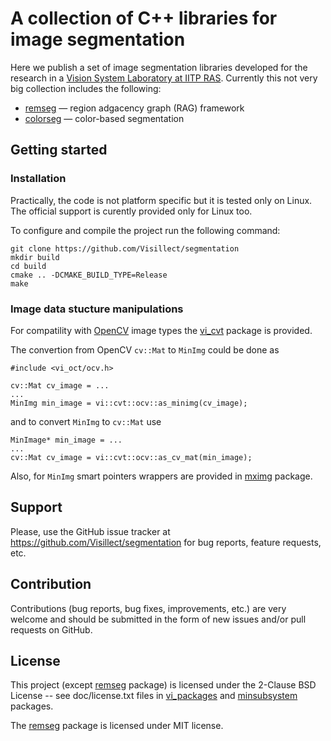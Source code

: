 # A collection of C++ libraries for image segmentation

Here we publish a set of image segmentation libraries developed for the research in a [Vision System Laboratory at IITP RAS](http://iitp.ru/en/researchlabs/281.htm). Currently this not very big collection includes the following:

* [remseg](https://github.com/Visillect/segmentation/tree/master/vi_packages/remseg) — region adgacency graph (RAG) framework 
* [colorseg](https://github.com/Visillect/segmentation/tree/master/vi_packages/colorseg) — color-based segmentation

## Getting started

### Installation

Practically, the code is not platform specific but it is tested only on Linux.
The official support is curently provided only for Linux too. 

To configure and compile the project run the following command:

    git clone https://github.com/Visillect/segmentation
    mkdir build
    cd build
    cmake .. -DCMAKE_BUILD_TYPE=Release
    make 
    
### Image data stucture manipulations

For compatility with [OpenCV](https://www.opencv.org/) image types the [vi_cvt](https://github.com/Visillect/segmentation/tree/master/vi_packages/vi_cvt) package is provided.

The convertion from OpenCV `cv::Mat` to `MinImg` could be done as

    #include <vi_oct/ocv.h>
    
    cv::Mat cv_image = ...
    ...
    MinImg min_image = vi::cvt::ocv::as_minimg(cv_image);

and to convert `MinImg` to `cv::Mat` use

    MinImage* min_image = ...
    ...
    cv::Mat cv_image = vi::cvt::ocv::as_cv_mat(min_image);
   
Also, for `MinImg` smart pointers wrappers are provided in [mximg](https://github.com/Visillect/segmentation/tree/master/vi_packages/mximg) package.
    
## Support

Please, use the GitHub issue tracker at https://github.com/Visillect/segmentation for bug reports, feature requests, etc.

## Contribution

Contributions (bug reports, bug fixes, improvements, etc.) are very welcome and should be submitted in the form of new issues and/or pull requests on GitHub.

## License

This project (except [remseg](https://github.com/Visillect/segmentation/tree/master/vi_packages/remseg) package) is licensed under the 2-Clause BSD License -- see doc/license.txt files in [vi_packages](https://github.com/Visillect/segmentation/tree/master/vi_packages) and [minsubsystem](https://github.com/Visillect/segmentation/tree/master/minsubsystem) packages.

The [remseg](https://github.com/Visillect/segmentation/tree/master/vi_packages/remseg) package is licensed under MIT license.
